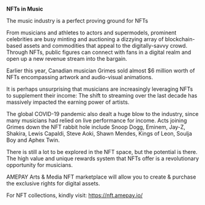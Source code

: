 **NFTs in Music**

The music industry is a perfect proving ground for NFTs

From musicians and athletes to actors and supermodels, prominent celebrities are busy minting and auctioning a dizzying array of blockchain-based assets and commodities that appeal to the digitally-savvy crowd. Through NFTs, public figures can connect with fans in a digital realm and open up a new revenue stream into the bargain.

Earlier this year, Canadian musician Grimes sold almost $6 million worth of NFTs encompassing artwork and audio-visual animations.

It is perhaps unsurprising that musicians are increasingly leveraging NFTs to supplement their income: The shift to streaming over the last decade has massively impacted the earning power of artists.

The global COVID-19 pandemic also dealt a huge blow to the industry, since many musicians had relied on live performance for income. Acts joining Grimes down the NFT rabbit hole include Snoop Dogg, Eminem, Jay-Z, Shakira, Lewis Capaldi, Steve Aoki, Shawn Mendes, Kings of Leon, Soulja Boy and Aphex Twin.

There is still a lot to be explored in the NFT space, but the potential is there. The high value and unique rewards system that NFTs offer is a revolutionary opportunity for musicians.

AMEPAY Arts & Media NFT marketplace will allow you to create & purchase the exclusive rights for digital assets.

For NFT collections, kindly visit: https://nft.amepay.io/
